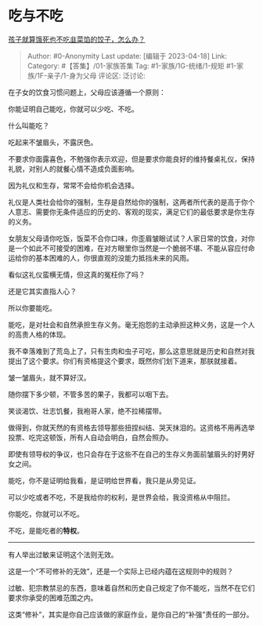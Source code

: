 # 吃与不吃
[孩子就算饿死也不吃韭菜馅的饺子，怎么办？](https://www.zhihu.com/question/384476183/answer/2989276866)

> Author: #0-Anonymity
> Last update: [编辑于 2023-04-18]
> Link:
> Category: #【答集】/01-家族答集 
> Tag:  #1-家族/1G-统绪/1-规矩 #1-家族/1F-亲子/1-身为父母
> 评论区:
> 泛讨论:

在子女的饮食习惯问题上，父母应该遵循一个原则：

你能证明自己能吃，你就可以少吃、不吃。

什么叫能吃？

吃起来不皱眉头，不露厌色。

不要求你面露喜色，不勉强你表示欢迎，但是要求你能良好的维持餐桌礼仪，保持礼貌，对别人的就餐心情不造成负面影响。

因为礼仪和生存，常常不会给你机会选择。

礼仪是人类社会给你的强制，生存是自然给你的强制，这两者所代表的是高于你个人意志、需要你无条件适应的历史的、客观的现实，满足它们的最低要求是你生存的义务。

女朋友父母请你吃饭，饭菜不合你口味，你歪眉皱眼试试？人家日常的饮食，对你是一个如此不可接受的困难，在对方眼里你当然是一个脆弱不堪、不能从容应付命运给你的基本困难的人，你很直观的没能力抵挡未来的风雨。

看似这礼仪蛮横无情，但这真的冤枉你了吗？

还是它其实直指人心？

所以你要能吃。

能吃，是对社会和自然承担生存义务。毫无抱怨的主动承担这种义务，这是一个人的高贵人格的体现。

我不幸落难到了荒岛上了，只有生肉和虫子可吃，那么这意思就是历史和自然对我提出了这个要求。你们有资格提这个要求，既然你们划下道来，那朕就接着。

皱一皱眉头，就不算好汉。

随你摆下多少顿，不管多苦的果子，我都可以咽下去。

笑谈渴饮、壮志饥餐，我袍哥人家，绝不拉稀摆带。

做得到，你就天然的有资格去领导那些扭捏纠结、哭天抹泪的。这资格不用再选举投票、吃完这顿饭，所有人自动会明白，自然会照办。

即使有领导权的争议，也只会存在于这些不在自己的生存义务面前皱眉头的好男好女之间。

能吃，你不是证明给我看，是证明给世界看，我只是从旁见证。

可以少吃或者不吃，不是我给你的权利，是世界会给，我没资格从中阻拦。

你能吃，你就可以不吃。

不吃，是能吃者的**特权**。

--------------------

有人举出过敏来证明这个法则无效。

这是一个“不可修补的无效”，还是一个实际上已经内蕴在这规则中的规则？

过敏、犯宗教禁忌的东西，意味着自然和历史自己规定了你不能吃，当然不在它们要求你承受的困难范围之内。

这类“修补”，其实是你自己应该做的家庭作业，是你自己的“补强”责任的一部分。
